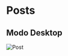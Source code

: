 # Posts

## Modo Desktop
![Post](https://user-images.githubusercontent.com/101817225/173127076-db0b5315-6052-4fce-9f1e-31bb493dfe4e.jpg)
